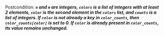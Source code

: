 Postcondition: ***`n` and `m` are integers, `colors` is a list of integers with at least 2 elements, `color` is the second element in the `colors` list, and `counts` is a list of integers. If `color` is not already a key in `color_counts`, then `color_counts[color]` is set to 0. If `color` is already present in `color_counts`, its value remains unchanged.***